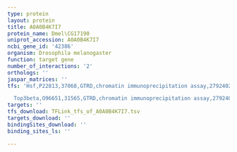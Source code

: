 ```yaml
---
type: protein
layout: protein
title: A0A0B4K7I7
protein_name: Dmel\CG17190
uniprot_accession: A0A0B4K7I7
ncbi_gene_id: '42386'
organism: Drosophila melanogaster
function: target gene
number_of_interactions: '2'
orthologs: ''
jaspar_matrices: ''
tfs: 'Hsf,P22813,37068,GTRD,chromatin immunoprecipitation assay,27924024%5Buid%5D,No

  Top3beta,O96651,31565,GTRD,chromatin immunoprecipitation assay,27924024%5Buid%5D,No'
targets: ''
tfs_download: TFLink_tfs_of_A0A0B4K7I7.tsv
targets_download: ''
bindingSites_download: ''
binding_sites_ls: ''

---
```

